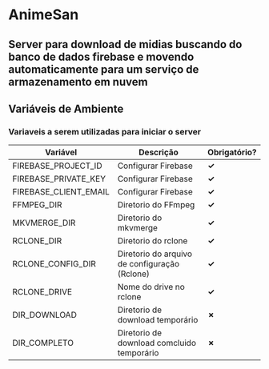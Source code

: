# AnimeSan

## Server para download de midias buscando do banco de dados firebase e movendo automaticamente para um serviço de armazenamento em nuvem

## **Variáveis de Ambiente**

### Variaveis a serem utilizadas para iniciar o server

| **Variável**          | **Descrição**                                | **Obrigatório?**   |
| --------------------- | -------------------------------------------- | ------------------ |
| FIREBASE_PROJECT_ID   | Configurar Firebase                          | **&#10003;**       |
| FIREBASE_PRIVATE_KEY  | Configurar Firebase                          | **&#10003;**       |
| FIREBASE_CLIENT_EMAIL | Configurar Firebase                          | **&#10003;**       |
| FFMPEG_DIR            | Diretorio do FFmpeg                          | **&#10003;**       |
| MKVMERGE_DIR          | Diretorio do mkvmerge                        | **&#10003;**       |
| RCLONE_DIR            | Diretorio do rclone                          | **&#10003;**       |
| RCLONE_CONFIG_DIR     | Diretorio do arquivo de configuração (Rclone)| **&#10003;**       |
| RCLONE_DRIVE          | Nome do drive no rclone                      | **&#10003;**       |
| DIR_DOWNLOAD          | Diretorio de download temporário             | **&#10007;**       |
| DIR_COMPLETO          | Diretorio de download comcluido temporário   | **&#10007;**       |
